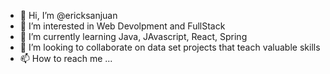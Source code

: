 - 👋 Hi, I’m @ericksanjuan
- 👀 I’m interested in Web Devolpment and FullStack
- 🌱 I’m currently learning Java, JAvascript, React, Spring
- 💞️ I’m looking to collaborate on data set projects that teach valuable skills 
- 📫 How to reach me ...

<!---
ericksanjuan/ericksanjuan is a ✨ special ✨ repository because its `README.md` (this file) appears on your GitHub profile.
You can click the Preview link to take a look at your changes.
--->
